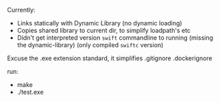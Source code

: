 

Currently:
 * Links statically with Dynamic Library (no dynamic loading)
 * Copies shared library to current dir, to simplify loadpath's etc
 * Didn't get interpreted version `swift` commandline to running (missing the dynamic-library) (only compiled `swiftc` version)

Excuse the .exe extension standard, it simplifies .gitignore .dockerignore

run:
 * make 
 * ./test.exe

